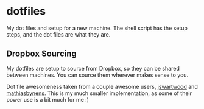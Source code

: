 dotfiles
========

My dot files and setup for a new machine. The shell script has the setup steps, and the dot files are what they are.

## Dropbox Sourcing

My dotfiles are setup to source from Dropbox, so they can be shared between machines. You can source them wherever makes sense to you.

Dot file awesomeness taken from a couple awesome users, [jswartwood](https://github.com/jswartwood) and [mathiasbynens](https://github.com/mathiasbynens). This is my much smaller implementation, as some of their power use is a bit much for me :)
